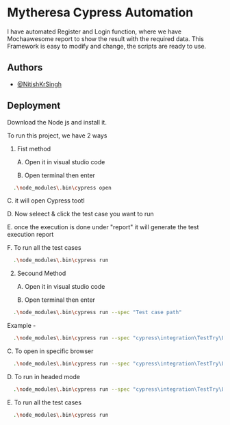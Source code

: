 
# Mytheresa Cypress Automation

I have automated Register and Login function, where we have Mochaawesome report 
to show the result with the required data.
This Framework is easy to modify and change, the scripts are ready to use.


## Authors

- [@NitishKrSingh](https://github.com/NitishKrSing)


## Deployment
Download the Node js and install it.

To run this project, we have 2 ways 
1. Fist method

   A. Open it in visual studio code

   B. Open terminal then enter

```bash
  .\node_modules\.bin\cypress open
```
   C. it will open Cypress tootl

   D. Now seleect & click the test case you want to run

   E. once the execution is done under "report" it will generate the test execution report

   F. To run all the test cases 

```bash
  .\node_modules\.bin\cypress run
```

2. Secound Method

   A. Open it in visual studio code

   B. Open terminal then enter

```bash
  .\node_modules\.bin\cypress run --spec "Test case path" 
```
Example -
```bash
  .\node_modules\.bin\cypress run --spec "cypress\integration\TestTry\Login.js" --browser chrome --headed
```
   C. To open in specific browser

```bash
  .\node_modules\.bin\cypress run --spec "cypress\integration\TestTry\Login.js" --browser browers name  
```
   D. To run in headed mode 
```bash
  .\node_modules\.bin\cypress run --spec "cypress\integration\TestTry\Login.js" --browser chrome --headed
```
   E. To run all the test cases 

```bash
  .\node_modules\.bin\cypress run
```


